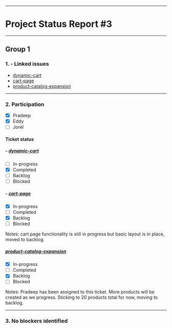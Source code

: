 ***
# Project Status Report #3
***

## Group 1

### 1. - Linked issues

- [dynamic-cart](https://github.com/sudo-eddy/ecommerce-group-fall-21/issues/8)
- [cart-page](https://github.com/sudo-eddy/ecommerce-group-fall-21/issues/9)
- [product-catalog-expansion](https://github.com/sudo-eddy/ecommerce-group-fall-21/issues/10)
    


***

### 2. Participation

- [x] Pradeep
- [x] Eddy
- [ ] Jorel

#### Ticket status

##### - [dynamic-cart](https://github.com/sudo-eddy/ecommerce-group-fall-21/issues/8)


- [ ] In-progress
- [x] Completed
- [ ] Backlog
- [ ] Blocked

##### - [cart-page](https://github.com/sudo-eddy/ecommerce-group-fall-21/issues/9)

- [x] In-progress
- [ ] Completed
- [x] Backlog
- [ ] Blocked

Notes: cart page functionality is still in progress but basic layout is in place, moved to backlog.

##### [product-catalog-expansion](https://github.com/sudo-eddy/ecommerce-group-fall-21/issues/10)

- [x] In-progress
- [ ] Completed
- [x] Backlog
- [ ] Blocked

Notes: Pradeep has been assigned to this ticket. More products will be created as we progress. Sticking to 20 products total for now, moving to backlog. 


***

### 3. No blockers identified
